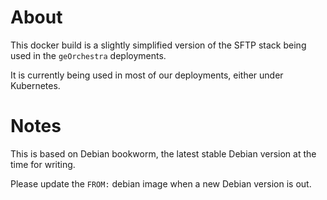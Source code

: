# About

This docker build is a slightly simplified version of the SFTP stack being
used in the `geOrchestra` deployments.

It is currently being used in most of our deployments, either under Kubernetes.

# Notes

This is based on Debian bookworm, the latest stable Debian version at the time for writing.

Please update the `FROM:` debian image when a new Debian version is out.
